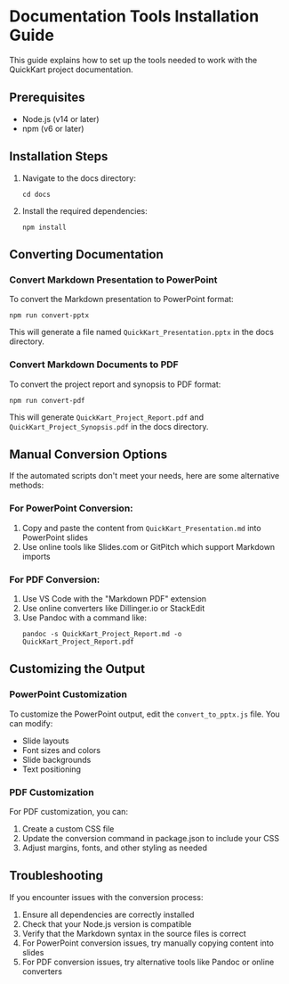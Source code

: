 # Documentation Tools Installation Guide

This guide explains how to set up the tools needed to work with the QuickKart project documentation.

## Prerequisites

- Node.js (v14 or later)
- npm (v6 or later)

## Installation Steps

1. Navigate to the docs directory:
   ```
   cd docs
   ```

2. Install the required dependencies:
   ```
   npm install
   ```

## Converting Documentation

### Convert Markdown Presentation to PowerPoint

To convert the Markdown presentation to PowerPoint format:

```
npm run convert-pptx
```

This will generate a file named `QuickKart_Presentation.pptx` in the docs directory.

### Convert Markdown Documents to PDF

To convert the project report and synopsis to PDF format:

```
npm run convert-pdf
```

This will generate `QuickKart_Project_Report.pdf` and `QuickKart_Project_Synopsis.pdf` in the docs directory.

## Manual Conversion Options

If the automated scripts don't meet your needs, here are some alternative methods:

### For PowerPoint Conversion:
1. Copy and paste the content from `QuickKart_Presentation.md` into PowerPoint slides
2. Use online tools like Slides.com or GitPitch which support Markdown imports

### For PDF Conversion:
1. Use VS Code with the "Markdown PDF" extension
2. Use online converters like Dillinger.io or StackEdit
3. Use Pandoc with a command like:
   ```
   pandoc -s QuickKart_Project_Report.md -o QuickKart_Project_Report.pdf
   ```

## Customizing the Output

### PowerPoint Customization
To customize the PowerPoint output, edit the `convert_to_pptx.js` file. You can modify:
- Slide layouts
- Font sizes and colors
- Slide backgrounds
- Text positioning

### PDF Customization
For PDF customization, you can:
1. Create a custom CSS file
2. Update the conversion command in package.json to include your CSS
3. Adjust margins, fonts, and other styling as needed

## Troubleshooting

If you encounter issues with the conversion process:

1. Ensure all dependencies are correctly installed
2. Check that your Node.js version is compatible
3. Verify that the Markdown syntax in the source files is correct
4. For PowerPoint conversion issues, try manually copying content into slides
5. For PDF conversion issues, try alternative tools like Pandoc or online converters
